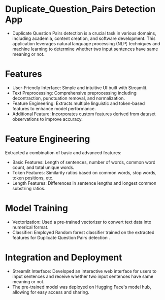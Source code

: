 # Duplicate_Question_Pairs Detection App
- Duplicate Question Pairs detection is a crucial task in various domains, including academia, content creation, and software development. This application leverages natural language processing (NLP) techniques and machine learning to determine whether two input sentences have same meaning or not. 

# Features
- User-Friendly Interface: Simple and intuitive UI built with Streamlit.
- Text Preprocessing: Comprehensive preprocessing including decontraction, punctuation removal, and normalization.
- Feature Engineering: Extracts multiple linguistic and token-based features to enhance model performance.
- Additional Feature: Incorporates custom features derived from dataset observations to improve accuracy.


# Feature Engineering
Extracted a combination of basic and advanced features:

- Basic Features: Length of sentences, number of words, common word count, and total unique words.
- Token Features: Similarity ratios based on common words, stop words, token positions, etc.
- Length Features: Differences in sentence lengths and longest common substring ratios.

# Model Training
- Vectorization: Used a pre-trained vectorizer to convert text data into numerical format.
- Classifier: Employed Random forest classifier trained on the extracted features for Duplicate Question Pairs detection .

# Integration and Deployment
- Streamlit Interface: Developed an interactive web interface for users to input sentences and receive whether two input sentences have same meaning or not.
- The pre-trained model was deployed on Hugging Face's model hub, allowing for easy access and sharing.
 
